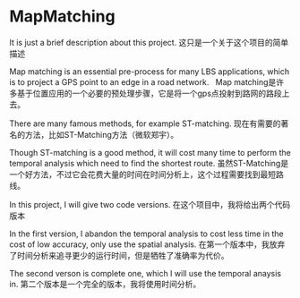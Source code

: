 # MapMatching
It is just a brief description about this project.
这只是一个关于这个项目的简单描述

Map matching is an essential pre-process for many LBS applications, which is to project a GPS point 
to an edge in a road network.   
Map matching是许多基于位置应用的一个必要的预处理步骤，它是将一个gps点投射到路网的路段上去。

There are many famous methods, for example ST-matching. 
现在有需要的著名的方法，比如ST-Matching方法（微软郑宇）。

Though ST-matching is a good method, it will cost many time to perform the temporal analysis 
which need to find the shortest route. 
虽然ST-Matching是一个好方法，不过它会花费大量的时间在时间分析上，这个过程需要找到最短路线。

In this project, I will give two code versions. 
在这个项目中，我将给出两个代码版本

In the first version, I abandon the temporal analysis to cost less time in the cost of low accuracy, only use the spatial analysis.
在第一个版本中，我放弃了时间分析来追寻更少的运行时间，但是牺牲了准确率为代价。

The second verson is complete one, which I will use the temporal anaysis in.
第二个版本是一个完全的版本，我将使用时间分析。
